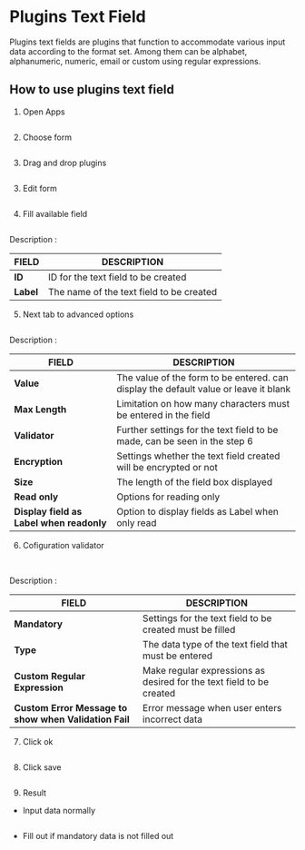 # Plugins Text Field

Plugins text fields are plugins that function to accommodate various input data according to the format set. Among them can be alphabet, alphanumeric, numeric, email or custom using regular expressions.

## How to use plugins text field

1. Open Apps

<img src="https://raw.githubusercontent.com/kinnara-digital-studio/kecak-workflow/master/docs/assets/textField_openApps.png" alt="" />

2. Choose form

<img src="https://raw.githubusercontent.com/kinnara-digital-studio/kecak-workflow/master/docs/assets/textField_chooseForm.png" alt="" />

3. Drag and drop plugins

<img src="https://raw.githubusercontent.com/kinnara-digital-studio/kecak-workflow/master/docs/assets/textField_dragDrop.png" alt="" />


3. Edit form

<img src="https://raw.githubusercontent.com/kinnara-digital-studio/kecak-workflow/master/docs/assets/textField_edit.png" alt="" />


4. Fill available field

<img src="https://raw.githubusercontent.com/kinnara-digital-studio/kecak-workflow/master/docs/assets/textField_fill.png" alt="" />

Description :

| FIELD   |              DESCRIPTION                 |
|---------|------------------------------------------|
|**ID**   | ID for the text field to be created      |
|**Label**| The name of the text field to be created |


5. Next tab to advanced options

<img src="https://raw.githubusercontent.com/kinnara-digital-studio/kecak-workflow/master/docs/assets/textField_advanced.png" alt="" />

Description :

|    FIELD                               |                                     DESCRIPTION                                     |
|----------------------------------------|-------------------------------------------------------------------------------------|
|**Value**                               |The value of the form to be entered. can display the default value or leave it blank |
|**Max Length**                          |Limitation on how many characters must be entered in the field                       |
|**Validator**                           |Further settings for the text field to be made, can be seen in the step 6            |
|**Encryption**                          |Settings whether the text field created will be encrypted or not                     |
|**Size**                                |The length of the field box displayed                                                |
|**Read only**                           |Options for reading only                                                             |
|**Display field as Label when readonly**|Option to display fields as Label when only read                                     |                      

6. Cofiguration validator

<img src="https://raw.githubusercontent.com/kinnara-digital-studio/kecak-workflow/master/docs/assets/textField_validator1.png" alt="" />

<img src="https://raw.githubusercontent.com/kinnara-digital-studio/kecak-workflow/master/docs/assets/textField_validator.png" alt="" />


Description :

| FIELD | DESCRIPTION |
|-------|-------------|
|**Mandatory**|Settings for the text field to be created must be filled|
|**Type**|The data type of the text field that must be entered|
|**Custom Regular Expression**|Make regular expressions as desired for the text field to be created|
|**Custom Error Message to show when Validation Fail**|Error message when user enters incorrect data|
7. Click ok

<img src="https://raw.githubusercontent.com/kinnara-digital-studio/kecak-workflow/master/docs/assets/textField_ok.png" alt="" />


8. Click save

<img src="https://raw.githubusercontent.com/kinnara-digital-studio/kecak-workflow/master/docs/assets/textField_save.png" alt="" />


9. Result
- Input data normally

<img src="https://raw.githubusercontent.com/kinnara-digital-studio/kecak-workflow/master/docs/assets/textField_savetextField_result.png" alt="" />

- Fill out if mandatory data is not filled out

<img src="https://raw.githubusercontent.com/kinnara-digital-studio/kecak-workflow/master/docs/assets/textField_savetextField_result2.png" alt="" />




